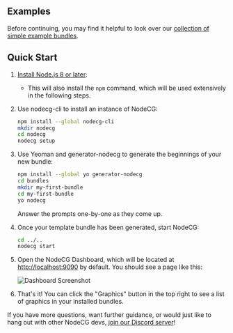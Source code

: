 ## Examples
Before continuing, you may find it helpful to look over our [collection of simple example bundles](https://github.com/nodecg/nodecg-simple-examples).

## Quick Start
1. [Install Node.js 8 or later](https://nodejs.org/en/):
    - This will also install the `npm` command, which will be used extensively in the following steps.

2. Use nodecg-cli to install an instance of NodeCG:
    ```bash
    npm install --global nodecg-cli
    mkdir nodecg
    cd nodecg
    nodecg setup
    ```
  
3. Use Yeoman and generator-nodecg to generate the beginnings of your new bundle:
    ```bash
    npm install --global yo generator-nodecg
    cd bundles
    mkdir my-first-bundle
    cd my-first-bundle
    yo nodecg
    ```
    
    Answer the prompts one-by-one as they come up.
 
4. Once your template bundle has been generated, start NodeCG:
    ```bash
    cd ../..
    nodecg start
    ```
    
5. Open the NodeCG Dashboard, which will be located at [http://localhost:9090](http://localhost:9090) by default. You should see a page like this:

    ![Dashboard Screenshot](https://raw.githubusercontent.com/nodecg/nodecg/master/media/quickstart_dashboard.png)
6. That's it! You can click the "Graphics" button in the top right to see a list of graphics in your installed bundles.

If you have more questions, want further guidance, or would just like to hang out with other NodeCG devs, [join our Discord server](https://discord.gg/NNmVz4x)!



